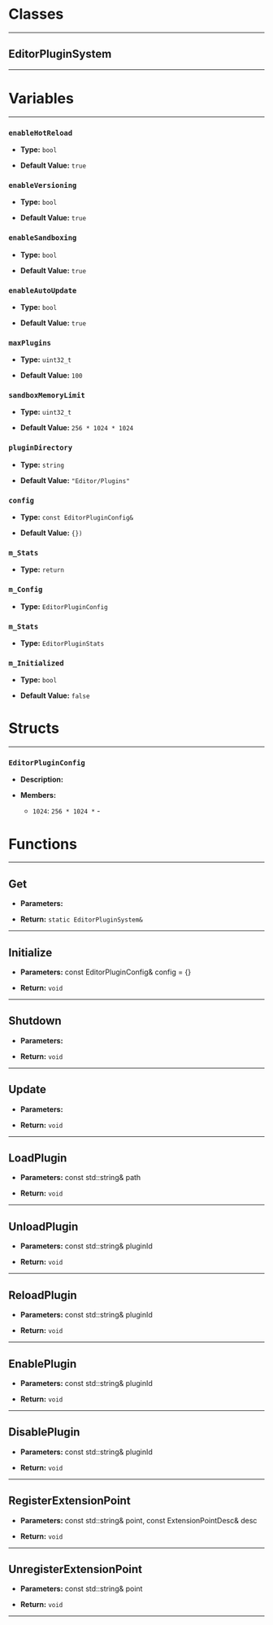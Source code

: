 # Classes
---

## EditorPluginSystem
---




# Variables
---

### `enableHotReload`

- **Type:** `bool`

- **Default Value:** `true`



### `enableVersioning`

- **Type:** `bool`

- **Default Value:** `true`



### `enableSandboxing`

- **Type:** `bool`

- **Default Value:** `true`



### `enableAutoUpdate`

- **Type:** `bool`

- **Default Value:** `true`



### `maxPlugins`

- **Type:** `uint32_t`

- **Default Value:** `100`



### `sandboxMemoryLimit`

- **Type:** `uint32_t`

- **Default Value:** `256 * 1024 * 1024`



### `pluginDirectory`

- **Type:** `string`

- **Default Value:** `"Editor/Plugins"`



### `config`

- **Type:** `const EditorPluginConfig&`

- **Default Value:** `{})`



### `m_Stats`

- **Type:** `return`



### `m_Config`

- **Type:** `EditorPluginConfig`



### `m_Stats`

- **Type:** `EditorPluginStats`



### `m_Initialized`

- **Type:** `bool`

- **Default Value:** `false`




# Structs
---

### `EditorPluginConfig`

- **Description:** 

- **Members:**

  - `1024`: `256 * 1024 *` - 




# Functions
---

## Get



- **Parameters:** 

- **Return:** `static EditorPluginSystem&`

---

## Initialize



- **Parameters:** const EditorPluginConfig& config = {}

- **Return:** `void`

---

## Shutdown



- **Parameters:** 

- **Return:** `void`

---

## Update



- **Parameters:** 

- **Return:** `void`

---

## LoadPlugin



- **Parameters:** const std::string& path

- **Return:** `void`

---

## UnloadPlugin



- **Parameters:** const std::string& pluginId

- **Return:** `void`

---

## ReloadPlugin



- **Parameters:** const std::string& pluginId

- **Return:** `void`

---

## EnablePlugin



- **Parameters:** const std::string& pluginId

- **Return:** `void`

---

## DisablePlugin



- **Parameters:** const std::string& pluginId

- **Return:** `void`

---

## RegisterExtensionPoint



- **Parameters:** const std::string& point, 
                              const ExtensionPointDesc& desc

- **Return:** `void`

---

## UnregisterExtensionPoint



- **Parameters:** const std::string& point

- **Return:** `void`

---
